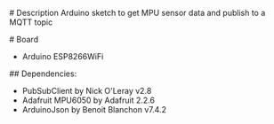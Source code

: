 # Description
Arduino sketch to get MPU sensor data and publish to a MQTT topic

# Board 
- Arduino ESP8266WiFi 

## Dependencies:

- PubSubClient by Nick O'Leray v2.8
- Adafruit MPU6050 by Adafruit 2.2.6
- ArduinoJson by Benoit Blanchon v7.4.2